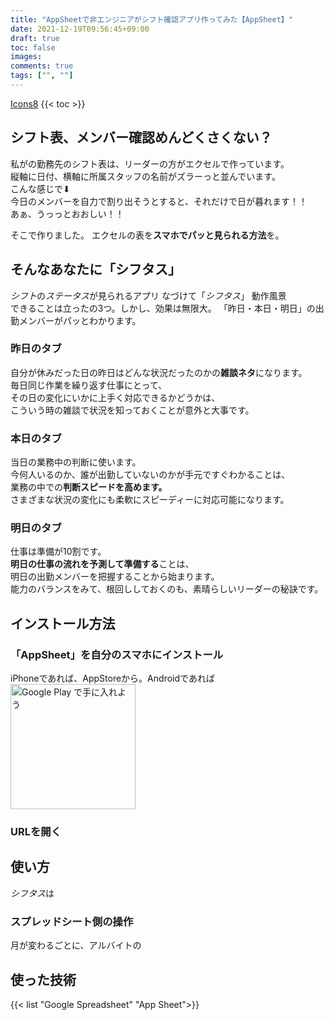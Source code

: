 ```yaml
---
title: "AppSheetで非エンジニアがシフト確認アプリ作ってみた【AppSheet】"
date: 2021-12-19T09:56:45+09:00
draft: true
toc: false
images:
comments: true
tags: ["", ""]
---
```


<!----------------------- ↓記事設計↓ ----------------------->


  <!-- 伝えたいこと -->

  <!-- ①掛け合わせ3つの狙うキーワード 
  google appsheet -->


  <!-- ②読者像・読者の理解レベル 
  アルバイトを動かす立場の人間,
  AppSheetの存在を知っていて、具体的に作り方を参考にしたい-->


  <!-- ③読者の悩み 
  ・シフト表を毎回たどって今日のメンバーを現すのが、いちいちめんどくさい
  ・シフト表をスマホで確認したい
  -->
  <!-- ④悩みが解決する条件
  
   -->

  <!-- ⑤悩みの解決策 -->

  <!-- ⑥記事を読むメリット -->

  <!-- ⑦記事の信頼性 -->

<!-- このアプリが提供する価値
・昨日のメンバー可視化⇨昨日の状況が把握できて、それぞれがどれぐらいの疲労度で望んでくるのかわかりやすい＆昨日のことについての雑談ネタにもなる＆チームの承認を高めることができる
・明日のメンバー可視化⇨ホワイトボードで明日のメンバーを作る時に役立つ＆明日の準備を頭に入れることができる
・スプレッドシートから作っている⇨データベースの操作が視覚的にわかりやすい。
 -->

<!----------------------- ↑記事設計↑ ----------------------->
[Icons8](https://icons8.jp/)
{{< toc >}}
<!-- 導入文⇨読者の悩み共感 -->
## シフト表、メンバー確認めんどくさくない？
私がの勤務先のシフト表は、リーダーの方がエクセルで作っています。  
縦軸に日付、横軸に所属スタッフの名前がズラーっと並んでいます。  
こんな感じで⬇︎  
今日のメンバーを自力で割り出そうとすると、それだけで日が暮れます！！  
あぁ、うっっとおおしい！！  

そこで作りました。
エクセルの表を**スマホでパッと見られる方法**を。  
## そんなあなたに「シフタス」
*シフト*の*ステータス*が見られるアプリ 
なづけて「*シフタス*」 
動作風景  
できることは立ったの3つ。しかし、効果は無限大。
「昨日・本日・明日」の出勤メンバーがパッとわかります。  
### 昨日のタブ
自分が休みだった日の昨日はどんな状況だったのかの**雑談ネタ**になります。  
毎日同じ作業を繰り返す仕事にとって、  
その日の変化にいかに上手く対応できるかどうかは、  
こういう時の雑談で状況を知っておくことが意外と大事です。  

### 本日のタブ
当日の業務中の判断に使います。  
今何人いるのか、誰が出勤していないのかが手元ですぐわかることは、  
業務の中での**判断スピードを高めます。**  
さまざまな状況の変化にも柔軟にスピーディーに対応可能になります。

### 明日のタブ
仕事は準備が10割です。  
**明日の仕事の流れを予測して準備する**ことは、  
明日の出勤メンバーを把握することから始まります。  
能力のバランスをみて、根回ししておくのも、素晴らしいリーダーの秘訣です。
## インストール方法
### 「AppSheet」を自分のスマホにインストール
iPhoneであれば、AppStoreから。Androidであれば
<a href='https://play.google.com/store/apps/details?id=x1Trackmaster.x1Trackmaster&hl=ja&gl=US&pcampaignid=pcampaignidMKT-Other-global-all-co-prtnr-py-PartBadge-Mar2515-1'><img width= "200" alt='Google Play で手に入れよう' src='https://play.google.com/intl/en_us/badges/static/images/badges/ja_badge_web_generic.png'/></a>

### URLを開く

## 使い方
*シフタス*は
### スプレッドシート側の操作
月が変わるごとに、アルバイトの
###
## 使った技術
{{< list "Google Spreadsheet" "App Sheet">}}